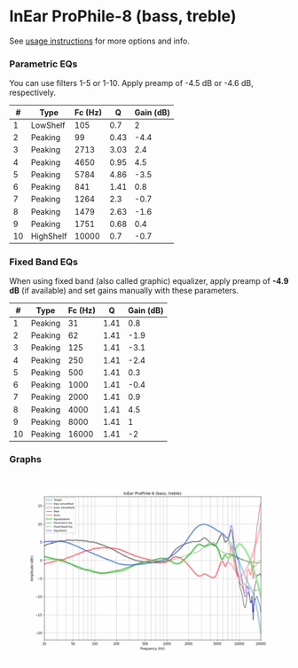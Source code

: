 # InEar ProPhile-8 (bass, treble)
See [usage instructions](https://github.com/jaakkopasanen/AutoEq#usage) for more options and info.

### Parametric EQs
You can use filters 1-5 or 1-10. Apply preamp of -4.5 dB or -4.6 dB, respectively.

|   # | Type      |   Fc (Hz) |    Q |   Gain (dB) |
|-----|-----------|-----------|------|-------------|
|   1 | LowShelf  |       105 | 0.7  |         2   |
|   2 | Peaking   |        99 | 0.43 |        -4.4 |
|   3 | Peaking   |      2713 | 3.03 |         2.4 |
|   4 | Peaking   |      4650 | 0.95 |         4.5 |
|   5 | Peaking   |      5784 | 4.86 |        -3.5 |
|   6 | Peaking   |       841 | 1.41 |         0.8 |
|   7 | Peaking   |      1264 | 2.3  |        -0.7 |
|   8 | Peaking   |      1479 | 2.63 |        -1.6 |
|   9 | Peaking   |      1751 | 0.68 |         0.4 |
|  10 | HighShelf |     10000 | 0.7  |        -0.7 |

### Fixed Band EQs
When using fixed band (also called graphic) equalizer, apply preamp of **-4.9 dB** (if available) and set gains manually with these parameters.

|   # | Type    |   Fc (Hz) |    Q |   Gain (dB) |
|-----|---------|-----------|------|-------------|
|   1 | Peaking |        31 | 1.41 |         0.8 |
|   2 | Peaking |        62 | 1.41 |        -1.9 |
|   3 | Peaking |       125 | 1.41 |        -3.1 |
|   4 | Peaking |       250 | 1.41 |        -2.4 |
|   5 | Peaking |       500 | 1.41 |         0.3 |
|   6 | Peaking |      1000 | 1.41 |        -0.4 |
|   7 | Peaking |      2000 | 1.41 |         0.9 |
|   8 | Peaking |      4000 | 1.41 |         4.5 |
|   9 | Peaking |      8000 | 1.41 |         1   |
|  10 | Peaking |     16000 | 1.41 |        -2   |

### Graphs
![](./InEar%20ProPhile-8%20(bass,%20treble).png)
